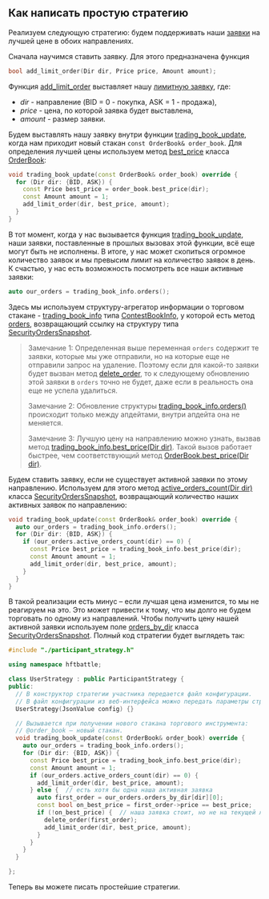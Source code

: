 ## Как написать простую стратегию

Реализуем следующую стратегию: будем поддерживать наши [заявки](/terms.md#order) на лучшей цене в обоих направлениях.

Сначала научимся ставить заявку.
Для этого предназначена функция

```c++
bool add_limit_order(Dir dir, Price price, Amount amount);
```

Функция [add_limit_order](/api/ParticipantStrategy.md#add_limit_order) выставляет нашу [лимитную заявку](/terms.md#limit_order), где:

- *dir* - направление (BID = 0 - покупка, ASK = 1 - продажа),
- *price* - цена, по которой заявка будет выставлена,
- *amount* - размер заявки.

Будем выставлять нашу заявку внутри функции [trading_book_update](/api/ParticipantStrategy.md#trading_book_update), когда нам приходит новый стакан `const OrderBook& order_book`.
Для определения лучшей цены используем метод [best_price](/api/OrderBook.md#best_price) класса [OrderBook](/api/OrderBook.md):

```c++
void trading_book_update(const OrderBook& order_book) override {
  for (Dir dir: {BID, ASK}) {
    const Price best_price = order_book.best_price(dir);
    const Amount amount = 1;
    add_limit_order(dir, best_price, amount);
  }
}
```

В тот момент, когда у нас вызывается функция [trading_book_update](/api/ParticipantStrategy.md#trading_book_update), наши заявки, поставленные в прошлых вызовах этой функции, всё еще могут быть не исполнены.
В итоге, у нас может скопиться огромное количество заявок и мы превысим лимит на количество заявок в день.
К счастью, у нас есть возможность посмотреть все наши активные заявки:

```c++
auto our_orders = trading_book_info.orders();
```

Здесь мы используем структуру-агрегатор информации о торговом стакане - [trading_book_info](/api/ParticipantStrategy.md#trading_book_info) типа [ContestBookInfo](/api/ContestBookInfo.md), у которой есть метод [orders](/api/ContestBookInfo.mв#orders), возвращающий ссылку на структуру типа [SecurityOrdersSnapshot](/api/SecurityOrdersSnapshot.md#).

> Замечание 1: Определенная выше переменная `orders` содержит те заявки, которые мы уже отправили, но на которые еще не отправили запрос на удаление.
> Поэтому если для какой-то заявки будет вызван метод [delete_order](/api/ParticipantStrategy.md#delete_order), то к следующему обновлению этой заявки в `orders` точно не будет, даже если в реальность она еще не успела удалиться.
>
> Замечание 2: Обновление структуры [trading_book_info.orders()](/api/ContestBookInfo.md#orders) происходит только между апдейтами, внутри апдейта она не меняется.
>
> Замечание 3: Лучшую цену на направлению можно узнать, вызвав метод [trading_book_info.best_price(Dir dir)](/api/ContestBookInfo.md#best_price).
> Такой вызов работает быстрее, чем соответствующий метод [OrderBook.best_price(Dir dir)](/api/OrderBook.md#best_price).

Будем ставить заявку, если не существует активной заявки по этому направлению.
Используем для этого метод [active_orders_count(Dir dir)](/api/SecurityOrdersSnapshot.md#active_orders_count) класса [SecurityOrdersSnapshot](/api/SecurityOrdersSnapshot.md), возвращающий количество наших активных заявок по направлению:

```c++
void trading_book_update(const OrderBook& order_book) override {
  auto our_orders = trading_book_info.orders();
  for (Dir dir: {BID, ASK}) {
    if (our_orders.active_orders_count(dir) == 0) {
      const Price best_price = trading_book_info.best_price(dir);
      const Amount amount = 1;
      add_limit_order(dir, best_price, amount);
    }
  }
}
```

В такой реализации есть минус – если лучшая цена изменится, то мы не реагируем на это.
Это может привести к тому, что мы долго не будем торговать по одному из направлений.
Чтобы получить цену нашей активной заявки используем поле [orders_by_dir](/api/SecurityOrdersSnapshot.md#orders_by_dir) класса [SecurityOrdersSnapshot](/api/SecurityOrdersSnapshot.md#).
Полный код стратегии будет выглядеть так:

```c++
#include "./participant_strategy.h"

using namespace hftbattle;

class UserStrategy : public ParticipantStrategy {
public:
  // В конструктор стратегии участника передается файл конфигурации.
  // В файл конфигурации из веб-интерфейса можно передать параметры стратегии.
  UserStrategy(JsonValue config) {}

  // Вызывается при получении нового стакана торгового инструмента:
  // @order_book – новый стакан.
  void trading_book_update(const OrderBook& order_book) override {
    auto our_orders = trading_book_info.orders();
    for (Dir dir: {BID, ASK}) {
      const Price best_price = trading_book_info.best_price(dir);
      const Amount amount = 1;
      if (our_orders.active_orders_count(dir) == 0) {
        add_limit_order(dir, best_price, amount);
      } else {  // есть хотя бы одна наша активная заявка
        auto first_order = our_orders.orders_by_dir[dir][0];
        const bool on_best_price = first_order->price == best_price;
        if (!on_best_price) {  // наша заявка стоит, но не на текущей лучшей цене
          delete_order(first_order);
          add_limit_order(dir, best_price, amount);
        }
      }
    }
  }

};
```

Теперь вы можете писать простейшие стратегии.
